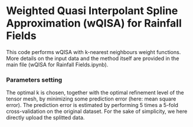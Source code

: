 # Weighted Quasi Interpolant Spline Approximation (wQISA) for Rainfall Fields

This code performs wQISA with k-nearest neighbours weight functions. More details on the input data and the method itself are provided in the main file (wQISA for Rainfall Fields.ipynb).

### Parameters setting
The optimal k is chosen, together with the optimal refinement level of the tensor mesh, by minimizing some prediction error (here: mean square error). The prediction error is estimated by performing 5 times a 5-fold cross-validation on the original dataset. For the sake of simplicity, we here directly upload the splitted data.
